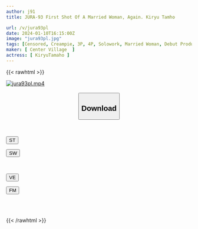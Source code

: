 ```yaml
---
author: j91
title: JURA-93 First Shot Of A Married Woman, Again. Kiryu Tamho

url: /v/jura93pl
date: 2024-01-10T16:15:00Z
image: "jura93pl.jpg"
tags: [Censored, Creampie, 3P, 4P, Solowork, Married Woman, Debut Production, Mature Woman	]
maker: [ Center Village  ]
actress: [ KiryuTamaho ]
---
```



{{< rawhtml >}}

<div class="video" data-videoid="0RXa4qlbgmHbR6g">
    <a href="javascript:;">
        <img src="/v/jura93pl/jura93pl.jpg" width="WIDTH" height="HEIGHT" alt="jura93pl.mp4" loading="lazy">
    </a>
</div>

<script type="text/javascript" src="https://j91.asia/asset/on-demand-st.js"></script>

<br>
  <link rel="stylesheet" href="https://j91.asia/asset/bs5.css">
  
  <center>
  <button class="btn btn-primary" type="button" data-bs-toggle="collapse" data-bs-target=".multi-collapse" aria-expanded="false" aria-controls="multiCollapseExample1 multiCollapseExample2"><h2>Download</h2></button></center>
</p>
<div class="row">
  <div class="col">
    <div class="collapse multi-collapse" id="multiCollapseExample1">
      <div class="card card-body">
	      	      <br>
<div class="buttons">  
<p><a href="https://streamtape.to/v/0RXa4qlbgmHbR6g" target="_blank"><button class="btn-hover color-3"><i class="fa fa-download"></i> ST</button></a></p>
<p><a href="https://flaswish.com/je55rh8rsrrv" target="_blank"><button class="btn-hover color-2"><i class="fa fa-download"></i> SW</button></a></p></div>
    </div>
  </div>
</div>
  <div class="col">
    <div class="collapse multi-collapse" id="multiCollapseExample2">
      <div class="card card-body">
	      <br>
<div class="buttons">
<p><a href="https://veev.to/d/22MMyxJZBbZPubefGTjkOv9f442QrE65ptQBEwN" target="_blank"><button class="btn-hover color-9"><i class="fa fa-download"></i> VE</button></a></p>
<p><a href="javascript:;" target="_blank"><button class="btn-hover color-8"><i class="fa fa-download"></i> FM</button></a></p></div>
<br><br>
      </div>
    </div>
  </div>
</div>

{{< /rawhtml >}}